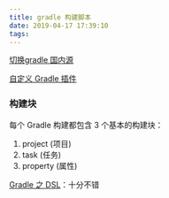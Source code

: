 ```yaml
---
title: gradle 构建脚本
date: 2019-04-17 17:39:10
tags:
---
```



[切换gradle 国内源](https://blog.csdn.net/superbeyone/article/details/86063787)

[自定义 Gradle 插件](https://deemons.cn/2017/10/16/%E8%87%AA%E5%AE%9A%E4%B9%89%20Gradle%20%E6%8F%92%E4%BB%B6/)

### 构建块

每个 Gradle 构建都包含 3 个基本的构建块：
1. project (项目)
2. task (任务)
3. property (属性)

[Gradle 之 DSL](https://blog.csdn.net/freekiteyu/article/details/81066845)：十分不错